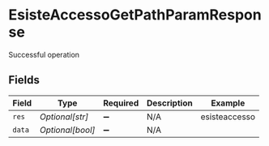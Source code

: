 # EsisteAccessoGetPathParamResponse

Successful operation


## Fields

| Field              | Type               | Required           | Description        | Example            |
| ------------------ | ------------------ | ------------------ | ------------------ | ------------------ |
| `res`              | *Optional[str]*    | :heavy_minus_sign: | N/A                | esisteaccesso      |
| `data`             | *Optional[bool]*   | :heavy_minus_sign: | N/A                |                    |